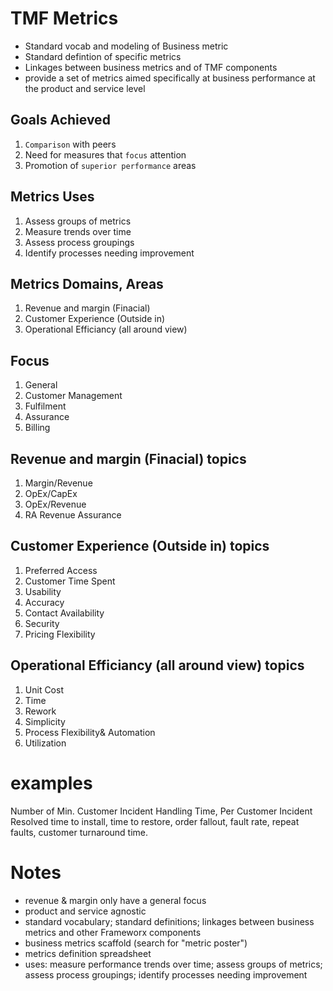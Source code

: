 # TMF Metrics
- Standard vocab and modeling of Business metric
- Standard defintion of specific metrics
- Linkages between business metrics and of TMF components
- provide a set of metrics aimed specifically at business performance at the product and service level

## Goals Achieved
1. `Comparison` with peers
2. Need for measures that `focus` attention
3. Promotion of `superior performance` areas

## Metrics Uses
1. Assess groups of metrics
2. Measure trends over time
3. Assess process groupings
4. Identify processes needing improvement

## Metrics Domains, Areas
1. Revenue and margin (Finacial)
2. Customer Experience (Outside in)
3. Operational Efficiancy (all around view)

## Focus 
1. General
2. Customer Management
3. Fulfilment
4. Assurance
5. Billing

## Revenue and margin (Finacial) topics
1. Margin/Revenue
2. OpEx/CapEx
3. OpEx/Revenue
4. RA Revenue Assurance

## Customer Experience (Outside in) topics
1. Preferred Access
2. Customer Time Spent
3. Usability
4. Accuracy
5. Contact Availability
6. Security
7. Pricing Flexibility

## Operational Efficiancy (all around view) topics
1. Unit Cost
2. Time
3. Rework
4. Simplicity
5. Process Flexibility& Automation
6. Utilization

# examples
Number of Min. Customer Incident Handling Time, Per Customer Incident Resolved
time to install, 
time to restore, 
order fallout, 
fault rate, 
repeat faults, 
customer turnaround time.

# Notes
- revenue & margin only have a general focus
- product and service agnostic
- standard vocabulary; standard definitions; linkages between business metrics and other Frameworx components
- business metrics scaffold (search for "metric poster")
- metrics definition spreadsheet
- uses: measure performance trends over time; assess groups of metrics; assess process groupings; identify processes needing improvement
